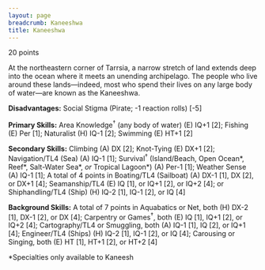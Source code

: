 ```yaml
---
layout: page
breadcrumb: Kaneeshwa
title: Kaneeshwa
---
```


<points>20 points</points>

At the northeastern corner of Tarrsia, a narrow stretch of land extends deep into the ocean where it meets an unending archipelago.  The people who live around these lands—indeed, most who spend their lives on any large body of water—are known as the Kaneeshwa.

**Disadvantages:**  Social Stigma (Pirate; -1 reaction rolls) [-5]

**Primary Skills:**  Area Knowledge<sup>†</sup> (any body of water) (E) IQ+1 [2]; Fishing (E) Per [1]; Naturalist (H) IQ-1 [2]; Swimming (E) HT+1 [2]

**Secondary Skills:**  Climbing (A) DX [2]; Knot-Tying (E) DX+1 [2]; Navigation/TL4 (Sea) (A) IQ-1 [1]; Survival<sup>†</sup> (Island/Beach, Open Ocean*, Reef*, Salt-Water Sea*, _or_ Tropical Lagoon*) (A) Per-1 [1]; Weather Sense (A) IQ-1 [1]; A total of 4 points in Boating/TL4 (Sailboat) (A) DX-1 [1], DX [2], or DX+1 [4]; Seamanship/TL4 (E) IQ [1], or IQ+1 [2], or IQ+2 [4]; or Shiphandling/TL4 (Ship) (H) IQ-2 [1], IQ-1 [2], or IQ [4]

**Background Skills:**  A total of 7 points in Aquabatics or Net, both (H) DX-2 [1], DX-1 [2], or DX [4]; Carpentry or Games<sup>†</sup>, both (E) IQ [1], IQ+1 [2], or IQ+2 [4]; Cartography/TL4 or Smuggling, both (A) IQ-1 [1], IQ [2], or IQ+1 [4]; Engineer/TL4 (Ships) (H) IQ-2 [1], IQ-1 [2], or IQ [4]; Carousing or Singing, both (E) HT [1], HT+1 [2], or HT+2 [4]

*Specialties only available to Kaneesh

